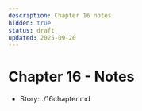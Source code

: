 ```yaml
---
description: Chapter 16 notes
hidden: true
status: draft
updated: 2025-09-20
---
```


# Chapter 16 - Notes

- Story: ./16chapter.md

